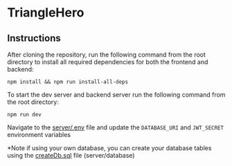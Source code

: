 # TriangleHero

## Instructions

After cloning the repository, run the following command from the root directory to install all required dependencies for both the frontend and backend:

`npm install && npm run install-all-deps`

To start the dev server and backend server run the following command from the root directory:

`npm run dev`

Navigate to the [server/.env](./server/.env) file and update the
`DATABASE_URI` and `JWT_SECRET` environment variables

\*Note if using your own database, you can create your database tables using the [createDb.sql](./server//database/createDb.sql) file (server/database)

